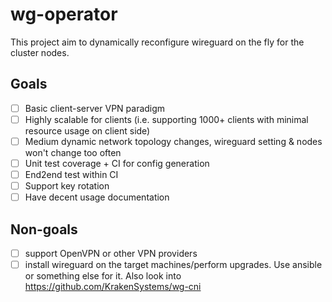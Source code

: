 # wg-operator 

This project aim to dynamically reconfigure wireguard on the fly for the cluster nodes. 

## Goals

* [ ] Basic client-server VPN paradigm
* [ ] Highly scalable for clients (i.e. supporting 1000+ clients with minimal resource usage on client side)
* [ ] Medium dynamic network topology changes, wireguard setting & nodes won't change too often
* [ ] Unit test coverage + CI for config generation
* [ ] End2end test within CI
* [ ] Support key rotation
* [ ] Have decent usage documentation 

## Non-goals

* [ ] support OpenVPN or other VPN providers
* [ ] install wireguard on the target machines/perform upgrades. Use ansible or something else for it. Also look into https://github.com/KrakenSystems/wg-cni
